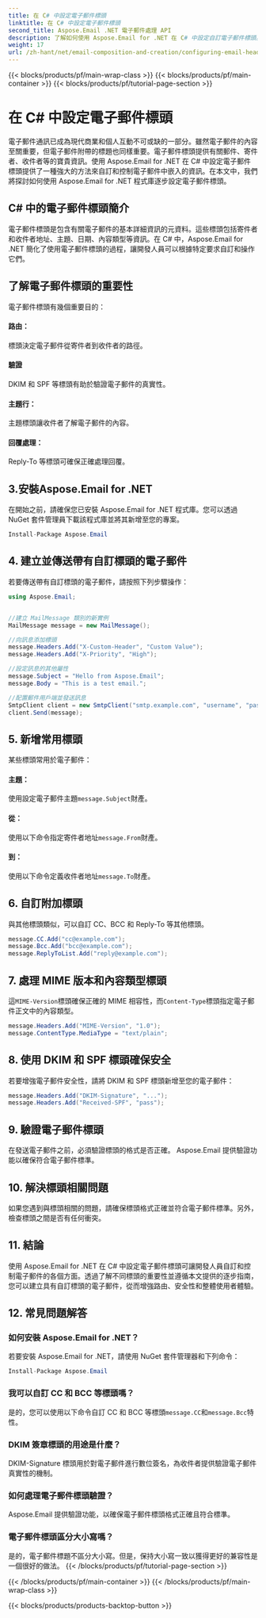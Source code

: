 ```yaml
---
title: 在 C# 中設定電子郵件標頭
linktitle: 在 C# 中設定電子郵件標頭
second_title: Aspose.Email .NET 電子郵件處理 API
description: 了解如何使用 Aspose.Email for .NET 在 C# 中設定自訂電子郵件標頭。包含原始碼的分步指南。增強電子郵件控制和安全性。
weight: 17
url: /zh-hant/net/email-composition-and-creation/configuring-email-headers-in-csharp/
---
```


{{< blocks/products/pf/main-wrap-class >}}
{{< blocks/products/pf/main-container >}}
{{< blocks/products/pf/tutorial-page-section >}}

# 在 C# 中設定電子郵件標頭


電子郵件通訊已成為現代商業和個人互動不可或缺的一部分。雖然電子郵件的內容至關重要，但電子郵件附帶的標題也同樣重要。電子郵件標頭提供有關郵件、寄件者、收件者等的寶貴資訊。使用 Aspose.Email for .NET 在 C# 中設定電子郵件標頭提供了一種強大的方法來自訂和控制電子郵件中嵌入的資訊。在本文中，我們將探討如何使用 Aspose.Email for .NET 程式庫逐步設定電子郵件標頭。

## C# 中的電子郵件標頭簡介

電子郵件標頭是包含有關電子郵件的基本詳細資訊的元資料。這些標頭包括寄件者和收件者地址、主題、日期、內容類型等資訊。在 C# 中，Aspose.Email for .NET 簡化了使用電子郵件標頭的過程，讓開發人員可以根據特定要求自訂和操作它們。

## 了解電子郵件標頭的重要性

電子郵件標頭有幾個重要目的：
#### 路由： 
標頭決定電子郵件從寄件者到收件者的路徑。
#### 驗證
DKIM 和 SPF 等標頭有助於驗證電子郵件的真實性。
#### 主題行： 
主題標頭讓收件者了解電子郵件的內容。
#### 回覆處理： 
Reply-To 等標頭可確保正確處理回覆。

## 3.安裝Aspose.Email for .NET

在開始之前，請確保您已安裝 Aspose.Email for .NET 程式庫。您可以透過 NuGet 套件管理員下載該程式庫並將其新增至您的專案。

```csharp
Install-Package Aspose.Email
```

## 4. 建立並傳送帶有自訂標頭的電子郵件

若要傳送帶有自訂標頭的電子郵件，請按照下列步驟操作：

```csharp
using Aspose.Email;


//建立 MailMessage 類別的新實例
MailMessage message = new MailMessage();

//向訊息添加標頭
message.Headers.Add("X-Custom-Header", "Custom Value");
message.Headers.Add("X-Priority", "High");

//設定訊息的其他屬性
message.Subject = "Hello from Aspose.Email";
message.Body = "This is a test email.";

//配置郵件用戶端並發送訊息
SmtpClient client = new SmtpClient("smtp.example.com", "username", "password");
client.Send(message);
```

## 5. 新增常用標頭

某些標頭常用於電子郵件：

#### 主題： 
使用設定電子郵件主題`message.Subject`財產。
#### 從： 
使用以下命令指定寄件者地址`message.From`財產。
#### 到： 
使用以下命令定義收件者地址`message.To`財產。

## 6. 自訂附加標頭

與其他標頭類似，可以自訂 CC、BCC 和 Reply-To 等其他標頭。

```csharp
message.CC.Add("cc@example.com");
message.Bcc.Add("bcc@example.com");
message.ReplyToList.Add("reply@example.com");
```

## 7. 處理 MIME 版本和內容類型標頭

這`MIME-Version`標頭確保正確的 MIME 相容性，而`Content-Type`標頭指定電子郵件正文中的內容類型。

```csharp
message.Headers.Add("MIME-Version", "1.0");
message.ContentType.MediaType = "text/plain";
```

## 8. 使用 DKIM 和 SPF 標頭確保安全

若要增強電子郵件安全性，請將 DKIM 和 SPF 標頭新增至您的電子郵件：

```csharp
message.Headers.Add("DKIM-Signature", "...");
message.Headers.Add("Received-SPF", "pass");
```

## 9. 驗證電子郵件標頭

在發送電子郵件之前，必須驗證標頭的格式是否正確。 Aspose.Email 提供驗證功能以確保符合電子郵件標準。

## 10. 解決標頭相關問題

如果您遇到與標頭相關的問題，請確保標頭格式正確並符合電子郵件標準。另外，檢查標頭之間是否有任何衝突。

## 11. 結論

使用 Aspose.Email for .NET 在 C# 中設定電子郵件標頭可讓開發人員自訂和控制電子郵件的各個方面。透過了解不同標頭的重要性並遵循本文提供的逐步指南，您可以建立具有自訂標頭的電子郵件，從而增強路由、安全性和整體使用者體驗。

## 12. 常見問題解答

### 如何安裝 Aspose.Email for .NET？

若要安裝 Aspose.Email for .NET，請使用 NuGet 套件管理器和下列命令：
```csharp
Install-Package Aspose.Email
```

### 我可以自訂 CC 和 BCC 等標頭嗎？

是的，您可以使用以下命令自訂 CC 和 BCC 等標頭`message.CC`和`message.Bcc`特性。

### DKIM 簽章標頭的用途是什麼？

DKIM-Signature 標頭用於對電子郵件進行數位簽名，為收件者提供驗證電子郵件真實性的機制。

### 如何處理電子郵件標頭驗證？

Aspose.Email 提供驗證功能，以確保電子郵件標頭格式正確且符合標準。

### 電子郵件標頭區分大小寫嗎？

是的，電子郵件標題不區分大小寫。但是，保持大小寫一致以獲得更好的兼容性是一個很好的做法。
{{< /blocks/products/pf/tutorial-page-section >}}

{{< /blocks/products/pf/main-container >}}
{{< /blocks/products/pf/main-wrap-class >}}

{{< blocks/products/products-backtop-button >}}
